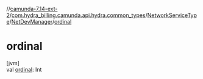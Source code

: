 //[camunda-7.14-ext-2](../../../../index.md)/[com.hydra_billing.camunda.api.hydra.common_types](../../index.md)/[NetworkServiceType](../index.md)/[NetDevManager](index.md)/[ordinal](ordinal.md)

# ordinal

[jvm]\
val [ordinal](ordinal.md): Int
